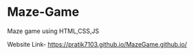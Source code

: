 # Maze-Game
Maze game using HTML,CSS,JS

Website Link-  https://pratik7103.github.io/MazeGame.github.io/
